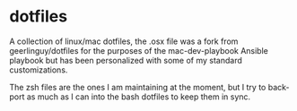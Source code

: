 # dotfiles

A collection of linux/mac dotfiles, the .osx file was a fork from 
geerlinguy/dotfiles for the purposes of the mac-dev-playbook Ansible 
playbook but has been personalized with some of my standard 
customizations.

The zsh files are the ones I am maintaining at the moment, but I try
to back-port as much as I can into the bash dotfiles to keep
them in sync.
